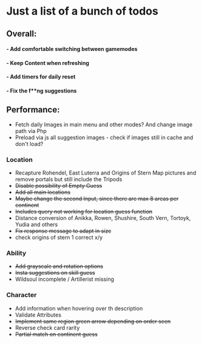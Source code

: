 # Just a list of a bunch of todos

## __Overall:__
#### - Add comfortable switching between gamemodes
#### - Keep Content when refreshing
#### - Add timers for daily reset
#### - Fix the f**ng suggestions

## __Performance:__
- Fetch daily Images in main menu and other modes? And change image path via Php
- Preload via js all suggestion images - check if images still in cache and don't load?

### __Location__
- Recapture Rohendel, East Luterra and Origins of Stern Map pictures and remove portals but still include the Tripods
- ~~Disable possibility of Empty Guess~~
- ~~Add all main locations~~
- ~~Maybe change the second Input, since there are max 8 areas per continent~~
- ~~Includes query not working for location guess function~~
- Distance conversion of Anikka, Rowen, Shushire, South Vern, Tortoyk, Yudia and others
- ~~Fix response message to adapt in size~~
- check origins of stern 1 correct x/y

### __Ability__
- ~~Add grayscale and rotation options~~
- ~~Insta suggestions on skill guess~~
- Wildsoul incomplete / Artillerist missing

### __Character__
- Add information when hovering over th description
- Validate Attributes
- ~~Implement same region green arrow depending on order seen~~
- Reverse check card rarity
- ~~Partial match on continent guess~~
